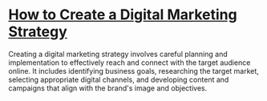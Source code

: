 # [How to Create a Digital Marketing Strategy](https://appzsoft.com/how-to-create-a-digital-marketing-strategy/)
 Creating a digital marketing strategy involves careful planning and implementation to effectively reach and connect with the target audience online. It includes identifying business goals, researching the target market, selecting appropriate digital channels, and developing content and campaigns that align with the brand's image and objectives. 
